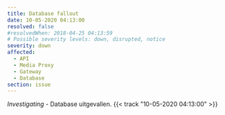 ```yaml
---
title: Database fallout
date: 10-05-2020 04:13:00
resolved: false
#resolvedWhen: 2018-04-25 04:13:59
# Possible severity levels: down, disrupted, notice
severity: down
affected:
  - API
  - Media Proxy
  - Gateway
  - Database
section: issue
---
```



*Investigating* - Database uitgevallen. {{< track "10-05-2020 04:13:00" >}}
